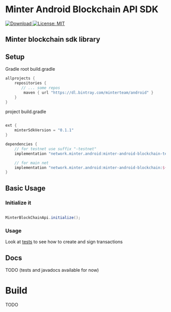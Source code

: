 Minter Android Blockchain API SDK
=================================
[![Download](https://api.bintray.com/packages/minterteam/android/minter-android-blockchain-testnet/images/download.svg) ](https://bintray.com/minterteam/android/minter-android-blockchain-testnet/_latestVersion)
[![License: MIT](https://img.shields.io/badge/License-MIT-yellow.svg)](https://opensource.org/licenses/MIT)


Minter blockchain sdk library
-----------------------------------------------------------------

## Setup

Gradle
root build.gradle
```groovy
allprojects {
    repositories {
       // ... some repos
        maven { url "https://dl.bintray.com/minterteam/android" }
    }
}
```

project build.gradle
```groovy

ext {
    minterSdkVersion = "0.1.1"
}

dependencies {
    // for testnet use suffix "-testnet"
    implementation "network.minter.android:minter-android-blockchain-testnet:${minterSdkVersion}"

    // for main net
    implementation "network.minter.android:minter-android-blockchain:${minterSdkVersion}"
}
```

## Basic Usage
### Initialize it
```java

MinterBlockChainApi.initialize();
```

### Usage
Look at [tests](src/tests/java/network/minter/blockchain) to see how to create and sign transactions

## Docs
TODO (tests and javadocs available for now)

# Build
TODO